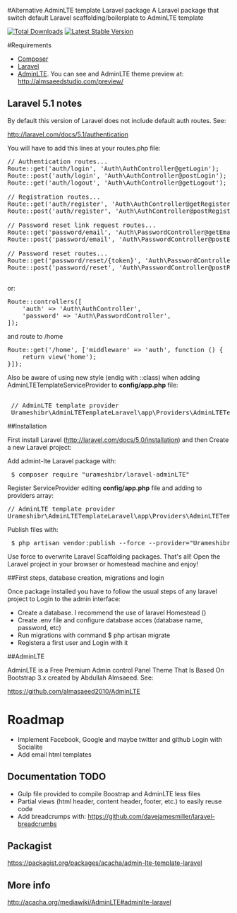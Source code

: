 #Alternative AdminLTE template Laravel package
A Laravel package that switch default Laravel scaffolding/boilerplate to AdminLTE template

[![Total Downloads](https://poser.pugx.org/acacha/admin-lte-template-laravel/downloads.png)](https://packagist.org/packages/acacha/admin-lte-template-laravel)
[![Latest Stable Version](https://poser.pugx.org/acacha/admin-lte-template-laravel/v/stable.png)](https://packagist.org/packages/acacha/admin-lte-template-laravel)

#Requirements

* [Composer](https://getcomposer.org/)
* [Laravel](http://laravel.com/)
* [AdminLTE](https://github.com/almasaeed2010/AdminLTE). You can see and AdminLTE theme preview at: http://almsaeedstudio.com/preview/

## Laravel 5.1 notes

By default this version of Laravel does not include default auth routes. See:

http://laravel.com/docs/5.1/authentication

You will have to add this lines at your routes.php file:

<pre>
// Authentication routes...
Route::get('auth/login', 'Auth\AuthController@getLogin');
Route::post('auth/login', 'Auth\AuthController@postLogin');
Route::get('auth/logout', 'Auth\AuthController@getLogout');

// Registration routes...
Route::get('auth/register', 'Auth\AuthController@getRegister');
Route::post('auth/register', 'Auth\AuthController@postRegister');

// Password reset link request routes...
Route::get('password/email', 'Auth\PasswordController@getEmail');
Route::post('password/email', 'Auth\PasswordController@postEmail');

// Password reset routes...
Route::get('password/reset/{token}', 'Auth\PasswordController@getReset');
Route::post('password/reset', 'Auth\PasswordController@postReset');

</pre>

or:

<pre>
Route::controllers([
	'auth' => 'Auth\AuthController',
	'password' => 'Auth\PasswordController',
]);
</pre>

and route to /home

<pre>
Route::get('/home', ['middleware' => 'auth', function () {
    return view('home');
}]);
</pre>



Also be aware of using new style (endig with ::class) when adding AdminLTETemplateServiceProvider to **config/app.php** file:

<pre> 
 // AdminLTE template provider
 Urameshibr\AdminLTETemplateLaravel\app\Providers\AdminLTETemplateServiceProvider::class,
</pre>

##Installation

First install Laravel (http://laravel.com/docs/5.0/installation) and then Create a new Laravel project:

Add admint-lte Laravel package with:

<pre>
 $ composer require "urameshibr/laravel-adminLTE"
</pre> 
 
Register ServiceProvider editing **config/app.php** file and adding to providers array:

<pre>
// AdminLTE template provider         
Urameshibr\AdminLTETemplateLaravel\app\Providers\AdminLTETemplateServiceProvider::class,
</pre>

Publish files with:

<pre>
 $ php artisan vendor:publish --force --provider="Urameshibr\AdminLTETemplateLaravel\app\Providers\AdminLTETemplateServiceProvider"
</pre> 
 
Use force to overwrite Laravel Scaffolding packages. That's all! Open the Laravel project in your browser or homestead machine and enjoy! 

##First steps, database creation, migrations and login

Once package installed you have to follow the usual steps of any laravel project to Login to the admin interface:

- Create a database. I recommend the use of laravel Homestead ()
- Create .env file and configure database acces (database name, password, etc)
- Run migrations with command $ php artisan migrate
- Registera a first user and Login with it

##AdminLTE

AdminLTE is a Free Premium Admin control Panel Theme That Is Based On Bootstrap 3.x created by Abdullah Almsaeed. See:

https://github.com/almasaeed2010/AdminLTE

# Roadmap

- Implement Facebook, Google and maybe twitter and github Login with Socialite
- Add email html templates

## Documentation TODO

- Gulp file provided to compile Boostrap and AdminLTE less files
- Partial views (html header, content header, footer, etc.) to easily reuse code
- Add breadcrumps with: https://github.com/davejamesmiller/laravel-breadcrumbs

## Packagist

https://packagist.org/packages/acacha/admin-lte-template-laravel

## More info

http://acacha.org/mediawiki/AdminLTE#adminlte-laravel
